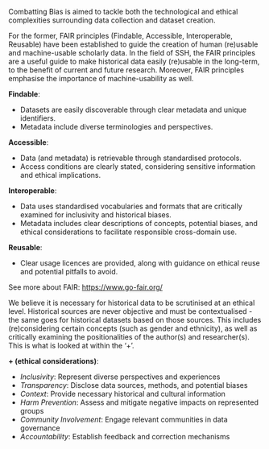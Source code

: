 Combatting Bias is aimed to tackle both the technological and ethical complexities surrounding data collection and dataset creation. 

For the former, FAIR principles (Findable, Accessible, Interoperable, Reusable) have been established to guide the creation of human (re)usable and machine-usable scholarly data. In the field of SSH, the FAIR principles are a useful guide to make historical data easily (re)usable in the long-term, to the benefit of current and future research. Moreover, FAIR principles emphasise the importance of machine-usability as well. 

**Findable**: 

- Datasets are easily discoverable through clear metadata and unique identifiers.
- Metadata include diverse terminologies and perspectives.

**Accessible**:

- Data (and metadata) is retrievable through standardised protocols.
- Access conditions are clearly stated, considering sensitive information and ethical implications.  

**Interoperable**:

- Data uses standardised vocabularies and formats that are critically examined for inclusivity and historical biases.
- Metadata includes clear descriptions of concepts, potential biases, and ethical considerations to facilitate responsible cross-domain use.

**Reusable**:

- Clear usage licences are provided, along with guidance on ethical reuse and potential pitfalls to avoid.

See more about FAIR: https://www.go-fair.org/ 

We believe it is necessary for historical data to be scrutinised at an ethical level. Historical sources are never objective and must be contextualised - the same goes for historical datasets based on those sources. This includes (re)considering certain concepts (such as gender and ethnicity), as well as critically examining the positionalities of the author(s) and researcher(s). This is what is looked at within the ‘+’.

**+ (ethical considerations)**:

- *Inclusivity*: Represent diverse perspectives and experiences
- *Transparency*: Disclose data sources, methods, and potential biases
- *Context*: Provide necessary historical and cultural information
- *Harm Prevention*: Assess and mitigate negative impacts on represented groups
- *Community Involvement*: Engage relevant communities in data governance
- *Accountability*: Establish feedback and correction mechanisms

